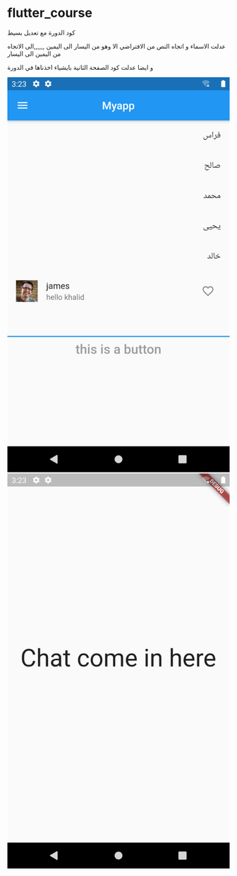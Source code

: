 # flutter_course
كود الدورة مع تعديل بسيط 

عدلت الاسماء و اتجاه النص من الافتراضي الا وهو من اليسار الى اليمين ,,,,,,الى الاتجاه من اليمين الى اليسار

و ايضا عدلت كود الصفحة الثانية بايشياء اخذناها في الدورة 


![](/readme_images/Homepage.png)
![](/readme_images/chatscreen.png)
